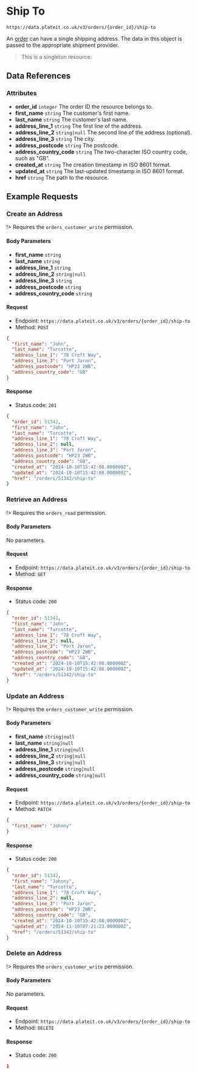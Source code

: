 # Ship To

`https://data.plateit.co.uk/v3/orders/{order_id}/ship-to`

An [order](/objects/order.md) can have a single shipping address. The data in this object is passed to the appropriate shipment provider.

> This is a singleton resource.

## Data References

### Attributes

* **order_id** `integer` The order ID the resource belongs to.
* **first_name** `string` The customer's first name.
* **last_name** `string` The customer's last name.
* **address_line_1** `string` The first line of the address.
* **address_line_2** `string|null` The second line of the address (optional).
* **address_line_3** `string` The city.
* **address_postcode** `string` The postcode.
* **address_country_code** `string` The two-character ISO country code, such as "GB".
* **created_at** `string` The creation timestamp in ISO 8601 format.
* **updated_at** `string` The last-updated timestamp in ISO 8601 format.
* **href** `string` The path to the resource.

## Example Requests

### Create an Address

!> Requires the `orders_customer_write` permission.

<!-- tabs:start -->

#### **Body Parameters**

* **first_name** `string`
* **last_name** `string`
* **address_line_1** `string`
* **address_line_2** `string|null`
* **address_line_3** `string`
* **address_postcode** `string` 
* **address_country_code** `string`

#### **Request**

* Endpoint: `https://data.plateit.co.uk/v3/orders/{order_id}/ship-to`
* Method: `POST`

```json
{
  "first_name": "John",
  "last_name": "Turcotte",
  "address_line_1": "78 Croft Way",
  "address_line_3": "Port Jaron",
  "address_postcode": "HP23 2WB",
  "address_country_code": "GB"
}
```

#### **Response**

* Status code: `201`

```json
{
  "order_id": 51342,
  "first_name": "John",
  "last_name": "Turcotte",
  "address_line_1": "78 Croft Way",
  "address_line_2": null,
  "address_line_3": "Port Jaron",
  "address_postcode": "HP23 2WB",
  "address_country_code": "GB",
  "created_at": "2024-10-10T15:42:08.000000Z",
  "updated_at": "2024-10-10T15:42:08.000000Z",
  "href": "/orders/51342/ship-to"
}
```

<!-- tabs:end -->

### Retrieve an Address

!> Requires the `orders_read` permission.

<!-- tabs:start -->

#### **Body Parameters**

No parameters.

#### **Request**

* Endpoint: `https://data.plateit.co.uk/v3/orders/{order_id}/ship-to`
* Method: `GET`

#### **Response**

* Status code: `200`

```json
{
  "order_id": 51342,
  "first_name": "John",
  "last_name": "Turcotte",
  "address_line_1": "78 Croft Way",
  "address_line_2": null,
  "address_line_3": "Port Jaron",
  "address_postcode": "HP23 2WB",
  "address_country_code": "GB",
  "created_at": "2024-10-10T15:42:08.000000Z",
  "updated_at": "2024-10-10T15:42:08.000000Z",
  "href": "/orders/51342/ship-to"
}
```

<!-- tabs:end -->

### Update an Address

!> Requires the `orders_customer_write` permission.

<!-- tabs:start -->

#### **Body Parameters**

* **first_name** `string|null`
* **last_name** `string|null`
* **address_line_1** `string|null`
* **address_line_2** `string|null`
* **address_line_3** `string|null`
* **address_postcode** `string|null`
* **address_country_code** `string|null`

#### **Request**

* Endpoint: `https://data.plateit.co.uk/v3/orders/{order_id}/ship-to`
* Method: `PATCH`

```json
{
  "first_name": "Johnny"
}
```

#### **Response**

* Status code: `200`

```json
{
  "order_id": 51342,
  "first_name": "Johnny",
  "last_name": "Turcotte",
  "address_line_1": "78 Croft Way",
  "address_line_2": null,
  "address_line_3": "Port Jaron",
  "address_postcode": "HP23 2WB",
  "address_country_code": "GB",
  "created_at": "2024-10-10T15:42:08.000000Z",
  "updated_at": "2024-11-10T07:21:23.000000Z",
  "href": "/orders/51342/ship-to"
}
```

<!-- tabs:end -->

### Delete an Address

!> Requires the `orders_customer_write` permission.

<!-- tabs:start -->

#### **Body Parameters**

No parameters.

#### **Request**

* Endpoint: `https://data.plateit.co.uk/v3/orders/{order_id}/ship-to`
* Method: `DELETE`

#### **Response**

* Status code: `200`

```json
1
```

<!-- tabs:end -->